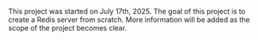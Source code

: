 This project was started on July 17th, 2025.
The goal of this project is to create a Redis server from scratch. More information will be added as the scope of the project becomes clear.